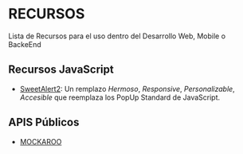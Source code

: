 # RECURSOS
Lista de Recursos para el uso dentro del Desarrollo Web, Mobile o BackeEnd

## Recursos JavaScript

* [SweetAlert2](https://sweetalert2.github.io/): Un remplazo *Hermoso*, *Responsive*, *Personalizable*, *Accesible* que reemplaza los PopUp Standard de JavaScript.

## APIS Públicos

* [MOCKAROO](https://www.mockaroo.com/)

